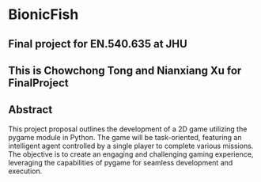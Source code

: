 # BionicFish
## Final project for EN.540.635 at JHU
## This is Chowchong Tong and Nianxiang Xu for FinalProject  
## Abstract
This project proposal outlines the development of a 2D game utilizing the pygame module
in Python. The game will be task-oriented, featuring an intelligent agent controlled by a
single player to complete various missions. The objective is to create an engaging and
challenging gaming experience, leveraging the capabilities of pygame for seamless
development and execution.
